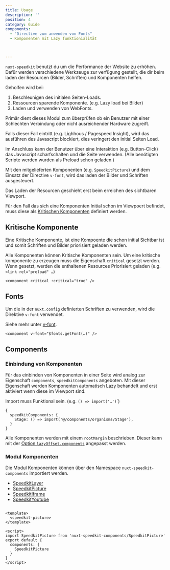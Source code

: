 ```yaml
---
title: Usage
description: ''
position: 4
category: Guide
components:
  - "Directive zum anwenden von Fonts"
  - Komponenten mit Lazy funktionialität



---
```



`nuxt-speedkit` benutzt du um die Performance der Website zu erhöhen.  
Dafür werden verschiedene Werkzeuge zur verfügung gestellt, die dir beim laden der Resourcen (Bilder, Schriften) und Komponenten helfen.

Geholfen wird bei:

1. Beschleunigen des initialen Seiten-Loads.
2. Ressourcen sparende Komponente. (e.g. Lazy load bei Bilder)
3. Laden und verwenden von WebFonts.

Primär dient dieses Modul zum überprüfen ob ein Benutzer mit einer Schlechten Verbindung oder nicht ausreichender Hardware zugreift.

Falls dieser Fall eintritt (e.g. Lighhous / Pagespeed Insight), wird das ausführen des Javascript blockiert, dies veringert den initial Seiten Load. 

Im Anschluss kann der Benutzer über eine Interaktion (e.g. Button-Click) das Javascript scharfschalten und die Seite verwenden. (Alle benötigten Scripte werden wurden als Preload schon geladen.)




Mit den mitgelieferten Komponenten (e.g. `SpeedkitPicture`) und dem Einsatz der Directive `v-font`, wird das laden der Bilder und Schriften ausgesteuert.

Das Laden der Resourcen geschieht erst beim erreichen des sichtbaren Viewport.

Für den Fall das sich eine Komponenten Initial schon im Viewpoert befindet, muss diese als [Kritischen Komponenten](/usage/#kritische-komponente) definiert werden.



## Kritische Komponente

Eine Kritische Komponente, ist eine Kompoente die schon initial Sichtbar ist und somit Schriften und Bilder priorisiert geladen werden.

Alle Komponenten können Kritische Komponenten sein. Um eine kritische komponente zu erzeugen muss die Eigenschaft `critical` gesetzt werden. Wenn gesetzt, werden die enthaltenen Resources Priorisiert geladen (e.g. `<link rel="preload" …`)

```html[Example]
<component critical :critical="true" />
```


## Fonts

Um die in der `nuxt.config` definierten Schriften zu verwenden, wird die Direktive `v-font` verwendet.

Siehe mehr unter [v-font](/v-font/).

```html[Example]
<component v-font="$fonts.getFont(…)" />
```

## Components
### Einbindung von Komponenten

Für das einbinden von Komponenten in einer Seite wird analog zur Eigenschaft `components`, `speedkitComponents` angeboten. Mit dieser Eigenschaft werden Komponenten automatisch Lazy behandelt und erst aktiviert wenn diese im Viewport sind.

<alert>
Import muss Funktional sein. (e.g. <code>() => import('…')</code>`)
</alert>

```js[Example]
{
  speedkitComponents: {
    Stage: () => import('@/components/organisms/Stage'),
  }
}
```

Alle Komponenten werden mit einem `rootMargin` beschrieben. Dieser kann mit der [Option `lazyOffset.components`](/options/#components) angepasst werden. 


### Modul Komponenten


Die Modul Komponenten können über den Namespace `nuxt-speedkit-components` importiert werden.


- [SpeedkitLayer](/components/speedkit-layer/)
- [SpeedkitPicture](/components/speedkit-picture/)
- [SpeedkitIframe](/components/speedkit-iframe/)
- [SpeedkitYoutube](/components/speedkit-youtube/)

```html[Example]

<template>
  <speedkit-picture>
</template>

<script>
import SpeedkitPicture from 'nuxt-speedkit-components/SpeedkitPicture'
export default {
  components: {
    SpeedkitPicture
  }
}
</script>
```
